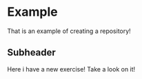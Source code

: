 # Example

That is an example of creating a repository!

## Subheader 

Here i have a new exercise! Take a look on it!
